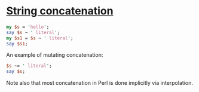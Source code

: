 [1]: http://rosettacode.org/wiki/String_concatenation

# [String concatenation][1]

```perl
my $s = 'hello';
say $s ~ ' literal';
my $s1 = $s ~ ' literal';
say $s1;
```


An example of mutating concatenation:

```perl
$s ~= ' literal';
say $s;
```


Note also that most concatenation in Perl is done implicitly via interpolation.